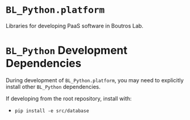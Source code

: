 # `BL_Python.platform`

Libraries for developing PaaS software in Boutros Lab.

# `BL_Python` Development Dependencies

During development of `BL_Python.platform`, you may need to explicitly install other `BL_Python` dependencies.

If developing from the root repository, install with:
- `pip install -e src/database`